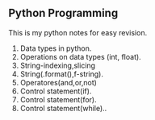 ## Python Programming
This is my python notes for easy revision.
1. Data types in python.
2. Operations on data types (int, float).
3. String-indexing,slicing
4. String(.format(),f-string).
5. Operatores(and,or,not)
6. Control statement(if).
7. Control statement(for).
8. Control statement(while)..

